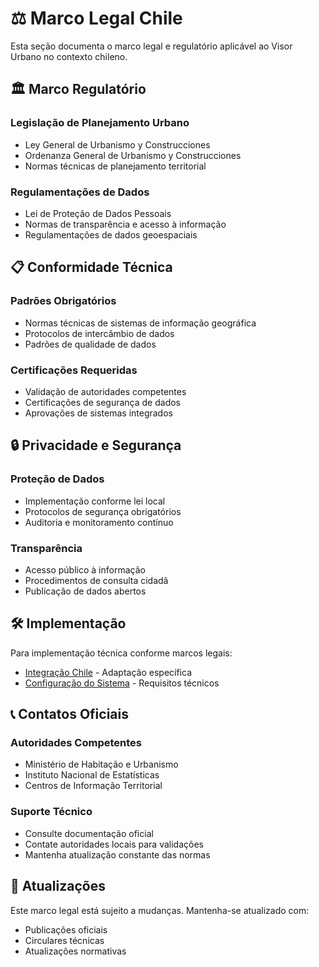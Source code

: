 # ⚖️ Marco Legal Chile

Esta seção documenta o marco legal e regulatório aplicável ao Visor Urbano no contexto chileno.

## 🏛️ Marco Regulatório

### Legislação de Planejamento Urbano

- Ley General de Urbanismo y Construcciones
- Ordenanza General de Urbanismo y Construcciones
- Normas técnicas de planejamento territorial

### Regulamentações de Dados

- Lei de Proteção de Dados Pessoais
- Normas de transparência e acesso à informação
- Regulamentações de dados geoespaciais

## 📋 Conformidade Técnica

### Padrões Obrigatórios

- Normas técnicas de sistemas de informação geográfica
- Protocolos de intercâmbio de dados
- Padrões de qualidade de dados

### Certificações Requeridas

- Validação de autoridades competentes
- Certificações de segurança de dados
- Aprovações de sistemas integrados

## 🔒 Privacidade e Segurança

### Proteção de Dados

- Implementação conforme lei local
- Protocolos de segurança obrigatórios
- Auditoria e monitoramento contínuo

### Transparência

- Acesso público à informação
- Procedimentos de consulta cidadã
- Publicação de dados abertos

## 🛠️ Implementação

Para implementação técnica conforme marcos legais:

- [Integração Chile](./integration-chile.md) - Adaptação específica
- [Configuração do Sistema](../getting-started/system-requirements.md) - Requisitos técnicos

## 📞 Contatos Oficiais

### Autoridades Competentes

- Ministério de Habitação e Urbanismo
- Instituto Nacional de Estatísticas
- Centros de Informação Territorial

### Suporte Técnico

- Consulte documentação oficial
- Contate autoridades locais para validações
- Mantenha atualização constante das normas

## 🔄 Atualizações

Este marco legal está sujeito a mudanças. Mantenha-se atualizado com:

- Publicações oficiais
- Circulares técnicas
- Atualizações normativas
